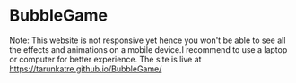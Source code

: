 # BubbleGame
Note: This website is not responsive yet hence you won't be able to see all the effects and animations on a mobile device.I recommend to use a laptop or computer for better experience.
The site is live at https://tarunkatre.github.io/BubbleGame/
